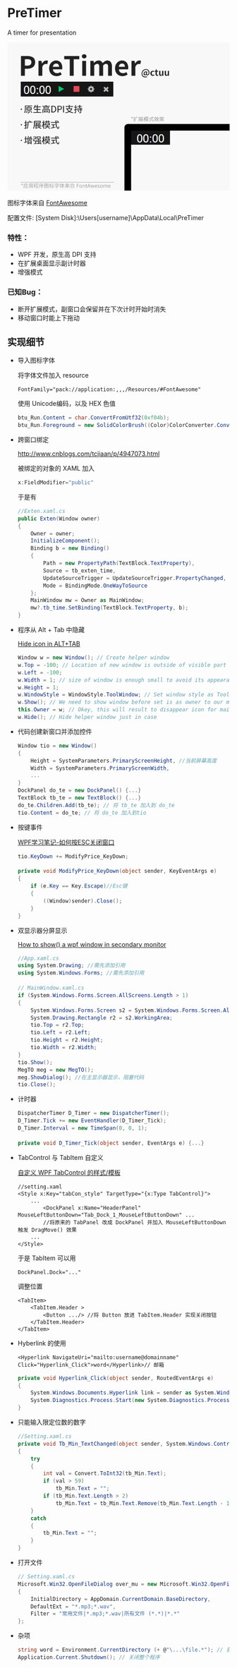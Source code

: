 # PreTimer
A timer for presentation

![](https://github.com/ctuu/PreTimer/blob/master/Screenshot/PreTimer.png)

图标字体来自 [FontAwesome](https://github.com/FortAwesome/Font-Awesome/)

配置文件: [System Disk]:\Users[username]\AppData\Local\PreTimer

### 特性：
* WPF 开发，原生高 DPI 支持
* 在扩展桌面显示副计时器
* 增强模式

### 已知Bug：
* 断开扩展模式，副窗口会保留并在下次计时开始时消失
* 移动窗口时能上下拖动

## 实现细节

+ 导入图标字体

    将字体文件加入 resource
    ``` xaml
    FontFamily="pack://application:,,,/Resources/#FontAwesome"
    ```
    使用 Unicode编码，以及 HEX 色值
    ``` cs
    btu_Run.Content = char.ConvertFromUtf32(0xf04b); 
    btu_Run.Foreground = new SolidColorBrush((Color)ColorConverter.ConvertFromString("#FF00cc6a"));
    ```

+ 跨窗口绑定

    http://www.cnblogs.com/tcjiaan/p/4947073.html

    被绑定的对象的 XAML 加入
    ``` cs
    x:FieldModifier="public" 
    ```
    于是有
    ``` cs
    //Exten.xaml.cs
    public Exten(Window owner)
    {
        Owner = owner;
        InitializeComponent();
        Binding b = new Binding()
        {
            Path = new PropertyPath(TextBlock.TextProperty),
            Source = tb_exten_time,
            UpdateSourceTrigger = UpdateSourceTrigger.PropertyChanged, //否则 .Text 不更新
            Mode = BindingMode.OneWayToSource
        };
        MainWindow mw = Owner as MainWindow;
        mw?.tb_time.SetBinding(TextBlock.TextProperty, b);
    }
    ```

+ 程序从 Alt + Tab 中隐藏

    [Hide icon in ALT+TAB](https://social.msdn.microsoft.com/Forums/vstudio/en-US/8e3a788e-1e14-4751-a756-2d68358f898b/hide-icon-in-alttab?forum=wpf)

    ``` cs
    Window w = new Window(); // Create helper window
    w.Top = -100; // Location of new window is outside of visible part of screen
    w.Left = -100;
    w.Width = 1; // size of window is enough small to avoid its appearance at the beginning
    w.Height = 1;
    w.WindowStyle = WindowStyle.ToolWindow; // Set window style as ToolWindow to avoid its icon in AltTab 
    w.Show(); // We need to show window before set is as owner to our main window
    this.Owner = w; // Okey, this will result to disappear icon for main window.
    w.Hide(); // Hide helper window just in case
    ```

+ 代码创建新窗口并添加控件
    ``` cs
    Window tio = new Window()
    {
        Height = SystemParameters.PrimaryScreenHeight, //当前屏幕高度
        Width = SystemParameters.PrimaryScreenWidth,
        ...
    }
    DockPanel do_te = new DockPanel() {...}
    TextBlock tb_te = new TextBlock() {...}
    do_te.Children.Add(tb_te); // 将 tb_te 加入到 do_te
    tio.Content = do_te; // 将 do_te 加入到tio
    ```

+ 按键事件

    [WPF学习笔记-如何按ESC关闭窗口](http://www.cnblogs.com/theroad/p/6178633.html)
    ``` cs
    tio.KeyDown += ModifyPrice_KeyDown;

    private void ModifyPrice_KeyDown(object sender, KeyEventArgs e)
    {
        if (e.Key == Key.Escape)//Esc键  
        {
            ((Window)sender).Close();
        }
    }
    ```

+ 双显示器分屏显示

    [How to show() a wpf window in secondary monitor](https://social.msdn.microsoft.com/Forums/en-US/32d60663-8264-4153-9fb0-7053468191f2/how-to-show-a-wpf-window-in-secondary-monitor?forum=wpf)

    ``` cs
    //App.xaml.cs
    using System.Drawing; //需先添加引用
    using System.Windows.Forms; //需先添加引用

    // MainWindow.xaml.cs
    if (System.Windows.Forms.Screen.AllScreens.Length > 1)
    {
        System.Windows.Forms.Screen s2 = System.Windows.Forms.Screen.AllScreens[1];
        System.Drawing.Rectangle r2 = s2.WorkingArea;
        tio.Top = r2.Top;
        tio.Left = r2.Left;
        tio.Height = r2.Height;
        tio.Width = r2.Width;
    }
    tio.Show();
    MegTO meg = new MegTO();
    meg.ShowDialog(); //在主显示器显示，阻塞代码
    tio.Close();
    ```

+ 计时器
    ``` cs
    DispatcherTimer D_Timer = new DispatcherTimer();
    D_Timer.Tick += new EventHandler(D_Timer_Tick);
    D_Timer.Interval = new TimeSpan(0, 0, 1);

    private void D_Timer_Tick(object sender, EventArgs e) {...}
    ```

+ TabControl 与 TabItem 自定义

    [自定义 WPF TabControl 的样式/模板](http://www.cnblogs.com/wpf_gd/articles/1707750.html)
    ``` xaml
    //setting.xaml
    <Style x:Key="tabCon_style" TargetType="{x:Type TabControl}">
        ...
            <DockPanel x:Name="HeaderPanel" MouseLeftButtonDown="Tab_Dock_1_MouseLeftButtonDown" ...
            //将原来的 TabPanel 改成 DockPanel 并加入 MouseLeftButtonDown 触发 DragMove() 效果
        ...
    </Style>
    ```

    于是 TabItem 可以用
    ``` xaml
    DockPanel.Dock="..."
    ```
    调整位置

    ``` xaml
    <TabItem>
        <TabItem.Header >
            <Button .../> //将 Button 放进 TabItem.Header 实现关闭按钮
        </TabItem.Header>
    </TabItem>
    ```

+ Hyberlink 的使用
    ``` xaml
    <Hyperlink NavigateUri="mailto:username@domainname" Click="Hyperlink_Click">word</Hyperlink>// 邮箱
    ```
    ``` cs
    private void Hyperlink_Click(object sender, RoutedEventArgs e)
    {
        System.Windows.Documents.Hyperlink link = sender as System.Windows.Documents.Hyperlink;
        System.Diagnostics.Process.Start(new System.Diagnostics.ProcessStartInfo(link.NavigateUri.AbsoluteUri));
    }
    ```

+ 只能输入限定位数的数字
    ``` cs
    //Setting.xaml.cs
    private void Tb_Min_TextChanged(object sender, System.Windows.Controls.TextChangedEventArgs e)
    {
        try
        {
            int val = Convert.ToInt32(tb_Min.Text);
            if (val > 59)
                tb_Min.Text = "";
            if (tb_Min.Text.Length > 2)
                tb_Min.Text = tb_Min.Text.Remove(tb_Min.Text.Length - 1, 1);
        }
        catch
        {
            tb_Min.Text = "";
        }
    }
    ```

+ 打开文件
    ``` cs
    // Setting.xaml.cs
    Microsoft.Win32.OpenFileDialog over_mu = new Microsoft.Win32.OpenFileDialog()
    {
        InitialDirectory = AppDomain.CurrentDomain.BaseDirectory,
        DefaultExt = "*.mp3;*.wav",
        Filter = "常用文件|*.mp3;*.wav|所有文件 (*.*)|*.*"
    };
    ```
    
+ 杂项
    ``` cs
    string word = Environment.CurrentDirectory (+ @"\...\file.*"); // 获取当前目录
    Application.Current.Shutdown(); // 关闭整个程序
    ```
